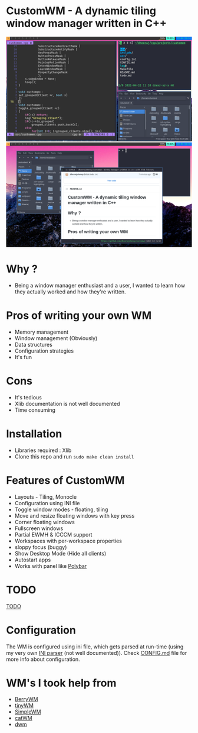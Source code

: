 # CustomWM - A dynamic tiling window manager written in C++
![](https://github.com/dheerajshenoy/customwm/blob/master/screenshots/screen1.png)
![](https://github.com/dheerajshenoy/customwm/blob/master/screenshots/screen2.png)
# Why ?
* Being a window manager enthusiast and a user, I wanted to learn how they actually worked and how they're written.

# Pros of writing your own WM
* Memory management
* Window management (Obviously)
* Data structures
* Configuration strategies
* It's fun

# Cons
* It's tedious
* Xlib documentation is not well documented
* Time consuming

# Installation
* Libraries required : Xlib
* Clone this repo and run `` sudo make clean install ``

# Features of CustomWM
* Layouts - Tiling, Monocle
* Configuration using INI file
* Toggle window modes - floating, tiling
* Move and resize floating windows with key press
* Corner floating windows
* Fullscreen windows
* Partial EWMH & ICCCM support
* Workspaces with per-workspace properties
* sloppy focus (buggy)
* Show Desktop Mode (Hide all clients)
* Autostart apps
* Works with panel like [Polybar](https://github.com/polybar/polybar)

# TODO
[TODO](https://github.com/dheerajshenoy/customwm/blob/master/todo.md)

# Configuration
The WM is configured using ini file, which gets parsed at run-time (using my very own [INI parser](https://github.com/dheerajshenoy/iniparser) (not well documented)). Check [CONFIG.md](https://github.com/dheerajshenoy/customwm/blob/master/CONFIG.md) file for more info about configuration.

# WM's I took help from
* [BerryWM](https://berrywm.org/)
* [tinyWM](https://github.com/mackstann/tinywm)
* [SimpleWM](https://github.com/kcirick/simplewm)
* [catWM](https://github.com/pyknite/catwm)
* [dwm](https://dwm.suckless.org/)
